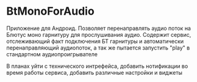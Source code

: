 BtMonoForAudio
==============

Приложение для Андроид.
Позволяет перенаправлять аудио поток на Блютус моно гарнитуру для прослушивания аудио.
Содержит сервис, отслеживающий факт подключения БТ гарнитуры и автоматически перенаправляющий аудиопоток, 
а так же пытается запустить "play" в стандартном аудиопроигрывателе

В планах уйти с технического интрефейса, добавить нотификации во время работы сервиса, 
добавить различные настройки и виджеты
